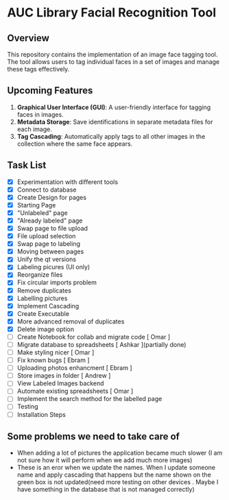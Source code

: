 # AUC Library Facial Recognition Tool

## Overview

This repository contains the implementation of an image face tagging tool. The tool allows users to tag individual faces in a set of images and manage these tags effectively.

## Upcoming Features

1. **Graphical User Interface (GUI)**: A user-friendly interface for tagging faces in images.
2. **Metadata Storage**: Save identifications in separate metadata files for each image.
3. **Tag Cascading**: Automatically apply tags to all other images in the collection where the same face appears.

## Task List

- [x] Experimentation with different tools
- [x] Connect to database
- [x] Create Design for pages
- [x] Starting Page
- [x] "Unlabeled" page
- [x] "Already labeled" page
- [x] Swap page to file upload
- [x] File upload selection
- [x] Swap page to labeling
- [x] Moving between pages
- [x] Unify the qt versions
- [x] Labeling picures (UI only)
- [x] Reorganize files
- [x] Fix circular imports problem
- [x] Remove duplicates
- [x] Labelling pictures
- [x] Implement Cascading
- [x] Create Executable
- [x] More advanced removal of duplicates
- [x] Delete image option
- [ ] Create Notebook for collab and migrate code [ Omar ]
- [ ] Migrate database to spreadsheets [ Ashkar ](partially done)
- [ ]  Make styling nicer [ Omar ]
- [ ] Fix known bugs [ Ebram ]
- [ ] Uploading photos enhancment [ Ebram ]
- [ ] Store images in folder [ Andrew ]
- [ ] View Labeled Images backend
- [ ] Automate existing spreadsheets [ Omar ]
- [ ] Implement the search method for the labelled page 
- [ ] Testing
- [ ] Installation Steps
## Some problems we need to take care of 

- When adding a lot of pictures the application became much slower (I am not sure how it will perform when we add much more images)
- These is an eror when we update the names. When I update someone name and apply cascading that happens but the name shown on the green box is not updated(need more testing on other devices . Maybe I have something in the database that is not managed correctly)

